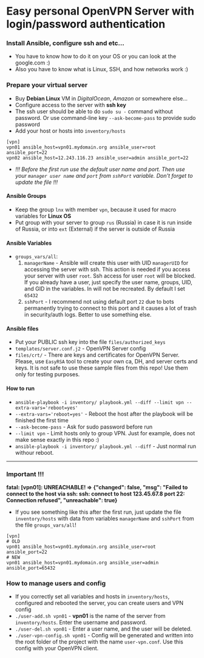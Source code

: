 # Easy personal OpenVPN Server with login/password authentication

### Install Ansible, configure ssh and etc...

* You have to know how to do it on your OS or you can look at the google.com :)
* Also you have to know what is Linux, SSH, and how networks work :)

### Prepare your virtual server

* Buy __Debian Linux__ VM in *DigitalOcean*, *Amazon* or somewhere else...
* Configure access to the server with __ssh key__
* The ssh user should be able to do `sudo su -` command without password. Or use command-line key `--ask-become-pass` to provide sudo password
* Add your host or hosts into `inventory/hosts`
```
[vpn]
vpn01 ansible_host=vpn01.mydomain.org ansible_user=root ansible_port=22
vpn02 ansible_host=12.243.116.23 ansible_user=admin ansible_port=22
```
* _!!! Before the first run use the default user name and port. Then use your `manager user name` and `port` from `sshPort` variable. Don't forget to update the file !!!_

#### Ansible Groups

* Keep the group `lnx` with member `vpn`, because it used for macro variables for __Linux OS__
* Put group with your server to group `rus` (Russia) in case it is run inside of Russia, or into `ext` (External) if the server is outside of Russia

#### Ansible Variables

* `groups_vars/all`:
  1. `managerName` - Ansible will create this user with UID `managerUID` for accessing the server with ssh. This action is needed if you access your server with user `root`. Ssh access for user `root` will be blocked. If you already have a user, just specify the user name, groups, UID, and GID in the variables. In will not be recreated. By default I set `65432`
  2. `sshPort` - I recommend not using default port `22` due to bots permanently trying to connect to this port and it causes a lot of trash in security/auth logs. Better to use something else.

#### Ansible files

* Put your PUBLIC ssh key into the file `files/authorized_keys`
* `templates/server.conf.j2` - OpenVPN Server config
* `files/crt/` - There are keys and certificates for OpenVPN Server. Please, use `EasyRSA` tool to create your own ca, DH, and server certs and keys. It is not safe to use these sample files from this repo! Use them only for testing purposes.

#### How to run

* `ansible-playbook -i inventory/ playbook.yml --diff --limit vpn --extra-vars='reboot=yes'`
* `--extra-vars='reboot=yes'` - Reboot the host after the playbook will be finished the first time
* `--ask-become-pass` - Ask for sudo password before run
* `--limit vpn` - Limit hosts only to group VPN. Just for example, does not make sense exactly in this repo :)
* `ansible-playbook -i inventory/ playbook.yml --diff` - Just normal run withour reboot.

---
### Important !!!

__**fatal: [vpn01]: UNREACHABLE! => {"changed": false, "msg": "Failed to connect to the host via ssh: ssh: connect to host 123.45.67.8 port 22: Connection refused", "unreachable": true}**__

* If you see something like this after the first run, just update the file `inventory/hosts` with data from variables `managerName` and `sshPort` from the file `groups_vars/all`!
```
[vpn]
# OLD
vpn01 ansible_host=vpn01.mydomain.org ansible_user=root ansible_port=22
# NEW
vpn01 ansible_host=vpn01.mydomain.org ansible_user=admin ansible_port=65432
```

### How to manage users and config

* If you correctly set all variables and hosts in `inventory/hosts`, configured and rebooted the server, you can create users and VPN config
* `./user-add.sh vpn01` - __vpn01__ is the name of the server from `inventory/hosts`. Enter the username and password.
* `./user-del.sh vpn01` - Enter a user name, and the user will be deleted.
* `./user-vpn-config.sh vpn01` - Config will be generated and written into the root folder of the project with the name `user-vpn.conf`. Use this config with your OpenVPN client.
